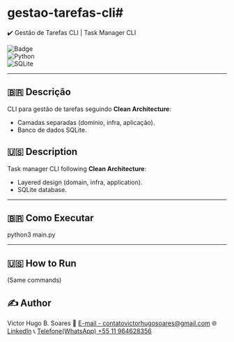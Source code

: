 # gestao-tarefas-cli# 

✔️ Gestão de Tarefas CLI | Task Manager CLI  

![Badge](https://img.shields.io/badge/STATUS-EM%20ANDAMENTO-orange)  
![Python](https://img.shields.io/badge/Python-3776AB?style=for-the-badge&logo=python&logoColor=white)  
![SQLite](https://img.shields.io/badge/SQLite-07405E?style=for-the-badge&logo=sqlite&logoColor=white)  

---

## 🇧🇷 **Descrição**  
CLI para gestão de tarefas seguindo **Clean Architecture**:  
- Camadas separadas (domínio, infra, aplicação).  
- Banco de dados SQLite.  

## 🇺🇸 **Description**  
Task manager CLI following **Clean Architecture**:  
- Layered design (domain, infra, application).  
- SQLite database.  

---

## 🇧🇷 **Como Executar**  

python3 main.py

---

## 🇺🇸 **How to Run**

(Same commands)

## ✍️ **Author** 

Victor Hugo B. Soares
📧 [E-mail - contatovictorhugosoares@gmail.com](contatovictorhugosoares@gmail.com)
🌐 [LinkedIn](https://linkedin.com/in/ovitelas)
📞 [Telefone(WhatsApp) +55 11 964628356](https://wa.me/+5511964628356)
